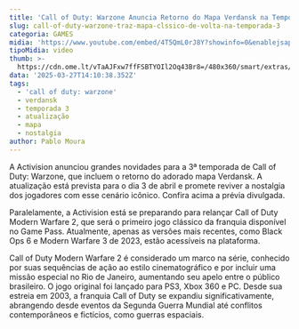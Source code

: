 ```yaml
---
title: 'Call of Duty: Warzone Anuncia Retorno do Mapa Verdansk na Temporada 3'
slug: call-of-duty-warzone-traz-mapa-clssico-de-volta-na-temporada-3
categoria: GAMES
midia: 'https://www.youtube.com/embed/4T5QmL0rJ8Y?showinfo=0&enablejsapi=1'
tipoMidia: video
thumb: >-
  https://cdn.ome.lt/vTaAJFxw7ffFSBTYOIl2Oq43Br8=/480x360/smart/extras/conteudos/omelete_THUMB_-_2025-03-27T104424.904.png
data: '2025-03-27T14:10:38.352Z'
tags:
  - 'call of duty: warzone'
  - verdansk
  - temporada 3
  - atualização
  - mapa
  - nostalgia
author: Pablo Moura
---
```


A Activision anunciou grandes novidades para a 3ª temporada de Call of Duty: Warzone, que incluem o retorno do adorado mapa Verdansk. A atualização está prevista para o dia 3 de abril e promete reviver a nostalgia dos jogadores com esse cenário icônico. Confira acima a prévia divulgada.

Paralelamente, a Activision está se preparando para relançar Call of Duty Modern Warfare 2, que será o primeiro jogo clássico da franquia disponível no Game Pass. Atualmente, apenas as versões mais recentes, como Black Ops 6 e Modern Warfare 3 de 2023, estão acessíveis na plataforma.

Call of Duty Modern Warfare 2 é considerado um marco na série, conhecido por suas sequências de ação ao estilo cinematográfico e por incluir uma missão especial no Rio de Janeiro, aumentando seu apelo entre o público brasileiro. O jogo original foi lançado para PS3, Xbox 360 e PC. Desde sua estreia em 2003, a franquia Call of Duty se expandiu significativamente, abrangendo desde eventos da Segunda Guerra Mundial até conflitos contemporâneos e fictícios, como guerras espaciais.
